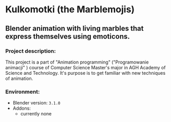 # Kulkomotki (the Marblemojis)
## Blender animation with living marbles that express themselves using emoticons.

### Project description:
 This project is a part of "Animation programming" ("Programowanie animacji" ) course of Computer Science Master's major in AGH Academy of Science and Technology.
 It's purpose is to get familiar with new techniques of animation.
 
### Environment: 
 - Blender version: `3.1.0`
 - Addons:
   - currently none